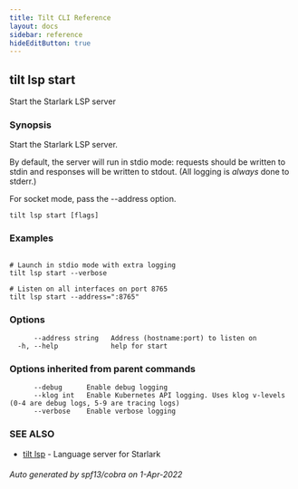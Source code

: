 ```yaml
---
title: Tilt CLI Reference
layout: docs
sidebar: reference
hideEditButton: true
---
```

## tilt lsp start

Start the Starlark LSP server

### Synopsis

Start the Starlark LSP server.

By default, the server will run in stdio mode: requests should be written to
stdin and responses will be written to stdout. (All logging is _always_ done
to stderr.)

For socket mode, pass the --address option.


```
tilt lsp start [flags]
```

### Examples

```

# Launch in stdio mode with extra logging
tilt lsp start --verbose

# Listen on all interfaces on port 8765
tilt lsp start --address=":8765"

```

### Options

```
      --address string   Address (hostname:port) to listen on
  -h, --help             help for start
```

### Options inherited from parent commands

```
      --debug      Enable debug logging
      --klog int   Enable Kubernetes API logging. Uses klog v-levels (0-4 are debug logs, 5-9 are tracing logs)
      --verbose    Enable verbose logging
```

### SEE ALSO

* [tilt lsp](tilt_lsp.html)	 - Language server for Starlark

###### Auto generated by spf13/cobra on 1-Apr-2022

